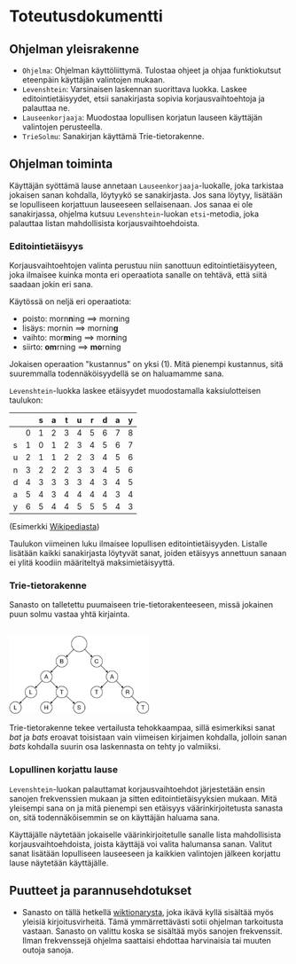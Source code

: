 # Toteutusdokumentti

## Ohjelman yleisrakenne

- `Ohjelma`: Ohjelman käyttöliittymä. Tulostaa ohjeet ja ohjaa funktiokutsut eteenpäin käyttäjän valintojen mukaan.
- `Levenshtein`: Varsinaisen laskennan suorittava luokka. Laskee editointietäisyydet, etsii sanakirjasta sopivia korjausvaihtoehtoja ja palauttaa ne.
- `Lauseenkorjaaja`: Muodostaa lopullisen korjatun lauseen käyttäjän valintojen perusteella.
- `TrieSolmu`: Sanakirjan käyttämä Trie-tietorakenne.

## Ohjelman toiminta

Käyttäjän syöttämä lause annetaan `Lauseenkorjaaja`-luokalle, joka tarkistaa jokaisen sanan kohdalla, löytyykö se sanakirjasta. Jos sana löytyy, lisätään se lopulliseen korjattuun lauseeseen sellaisenaan. Jos sanaa ei ole sanakirjassa, ohjelma kutsuu `Levenshtein`-luokan `etsi`-metodia, joka palauttaa listan mahdollisista korjausvaihtoehdoista.

### Editointietäisyys

Korjausvaihtoehtojen valinta perustuu niin sanottuun editointietäisyyteen, joka ilmaisee kuinka monta eri operaatiota sanalle on tehtävä, että siitä saadaan jokin eri sana.

Käytössä on neljä eri operaatiota:
- poisto: morn**n**ing ==> morning
- lisäys: mornin ==> mornin**g**
- vaihto: mor**m**ing ==> mor**n**ing
- siirto: **om**rning ==> **mo**rning

Jokaisen operaation "kustannus" on yksi (1). Mitä pienempi kustannus, sitä suuremmalla todennäköisyydellä se on haluamamme sana.

`Levenshtein`-luokka laskee etäisyydet muodostamalla kaksiulotteisen taulukon:

|   |   | s | a | t | u | r | d | a | y |
| - | - | - | - | - | - | - | - | - | - |
|   | 0 | 1 | 2 | 3 | 4 | 5 | 6 | 7 | 8 |
| s | 1 | 0 | 1 | 2 | 3 | 4 | 5 | 6 | 7 |
| u | 2 | 1 | 1 | 2 | 2 | 3 | 4 | 5 | 6 |
| n | 3 | 2 | 2 | 2 | 3 | 3 | 4 | 5 | 6 |
| d | 4 | 3 | 3 | 3 | 3 | 4 | 3 | 4 | 5 |
| a | 5 | 4 | 3 | 4 | 4 | 4 | 4 | 3 | 4 |
| y | 6 | 5 | 4 | 4 | 5 | 5 | 5 | 4 | 3 |

(Esimerkki [Wikipediasta](https://en.wikipedia.org/wiki/Levenshtein_distance))

Taulukon viimeinen luku ilmaisee lopullisen editointietäisyyden. Listalle lisätään kaikki sanakirjasta löytyvät sanat, joiden etäisyys annettuun sanaan ei ylitä koodiin määriteltyä maksimietäisyyttä.

### Trie-tietorakenne

Sanasto on talletettu puumaiseen trie-tietorakenteeseen, missä jokainen puun solmu vastaa yhtä kirjainta.

<br>

<img src="https://github.com/tommijuslin/tiralabra/blob/main/dokumentaatio/trie.png" width=50% height=50%>

<br>

Trie-tietorakenne tekee vertailusta tehokkaampaa, sillä esimerkiksi sanat *bat* ja *bats* eroavat toisistaan vain viimeisen kirjaimen kohdalla, jolloin sanan *bats* kohdalla suurin osa laskennasta on tehty jo valmiiksi.

### Lopullinen korjattu lause

`Levenshtein`-luokan palauttamat korjausvaihtoehdot järjestetään ensin sanojen frekvenssien mukaan ja sitten editointietäisyyksien mukaan. Mitä yleisempi sana on ja mitä pienempi sen etäisyys väärinkirjoitetusta sanasta on, sitä todennäköisemmin se on käyttäjän haluama sana.

Käyttäjälle näytetään jokaiselle väärinkirjoitetulle sanalle lista mahdollisista korjausvaihtoehdoista, joista käyttäjä voi valita halumansa sanan. Valitut sanat lisätään lopulliseen lauseeseen ja kaikkien valintojen jälkeen korjattu lause näytetään käyttäjälle.


## Puutteet ja parannusehdotukset
- Sanasto on tällä hetkellä [wiktionarysta](https://en.lexipedia.org/), joka ikävä kyllä sisältää myös yleisiä kirjoitusvirheitä. Tämä ymmärrettävästi sotii ohjelman tarkoitusta vastaan. Sanasto on valittu koska se sisältää myös sanojen frekvenssit. Ilman frekvenssejä ohjelma saattaisi ehdottaa harvinaisia tai muuten outoja sanoja.
